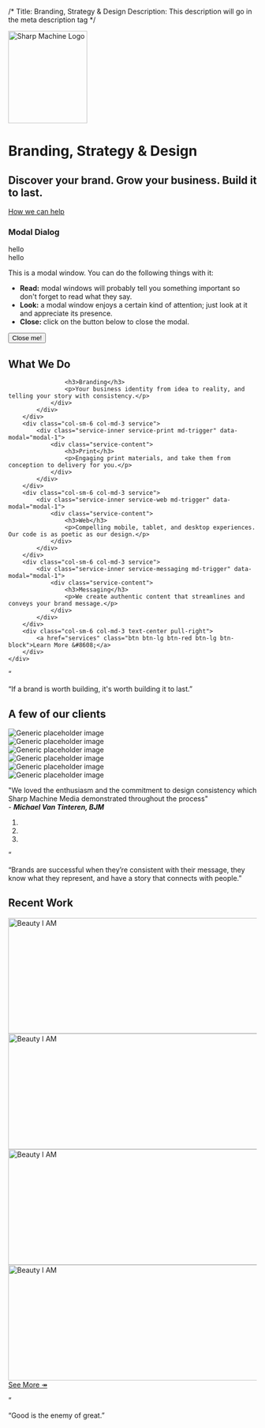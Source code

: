 /*
Title: Branding, Strategy &amp; Design
Description: This description will go in the meta description tag
*/

<div class="jumbotron text-center">
	<img src="themes/smm/img/logo.png" class="logo" alt="Sharp Machine Logo" width="160px" height="187px">
	<h1 class="title">Branding, Strategy <span class="ampersand">&amp;</span> Design</h1>
	<h2>Discover your brand.  Grow your business.  Build it to last.</h2>
	<p>
		<a href="mailto:hello@sharpmachinemedia.com" class="btn btn-cream btn-lg" role="button">How we can help</a>
	</p>
</div>

<div class="md-modal md-effect-12" id="modal-1">
	<div class="md-content">
		<h3>Modal Dialog</h3>
		<div>
			<div class="row">
				<div class="col-md-6">
					hello
				</div>
				<div class="col-md-6">
					hello
				</div>
			</div>
			<p>This is a modal window. You can do the following things with it:</p>
			<ul>
				<li><strong>Read:</strong> modal windows will probably tell you something important so don't forget to read what they say.</li>
				<li><strong>Look:</strong> a modal window enjoys a certain kind of attention; just look at it and appreciate its presence.</li>
				<li><strong>Close:</strong> click on the button below to close the modal.</li>
			</ul>
			<button class="md-close">Close me!</button>
		</div>
	</div>
</div>  

<!-- What we do -->
<div class="container">
	<h2 class="headline text-center">What We Do</h2>
	<div class="row">
		<div class="col-sm-6 col-md-3 service">
			<div class="service-inner service-branding-identity md-trigger" data-modal="modal-1">
				<!-- <img src="themes/smm/img/brand-identity.png" alt=""> -->
				<div class="service-content">
					
					<h3>Branding</h3>
					<p>Your business identity from idea to reality, and telling your story with consistency.</p>
				</div>
			</div>
		</div>
		<div class="col-sm-6 col-md-3 service">
			<div class="service-inner service-print md-trigger" data-modal="modal-1">
				<div class="service-content">
					<h3>Print</h3>
					<p>Engaging print materials, and take them from conception to delivery for you.</p>
				</div>
			</div>
		</div>
		<div class="col-sm-6 col-md-3 service">
			<div class="service-inner service-web md-trigger" data-modal="modal-1">
				<div class="service-content">
					<h3>Web</h3>
					<p>Compelling mobile, tablet, and desktop experiences. Our code is as poetic as our design.</p>
				</div>
			</div>
		</div>
		<div class="col-sm-6 col-md-3 service">
			<div class="service-inner service-messaging md-trigger" data-modal="modal-1">
				<div class="service-content">
					<h3>Messaging</h3>
					<p>We create authentic content that streamlines and conveys your brand message.</p>
				</div>
			</div>
		</div>
		<div class="col-sm-6 col-md-3 text-center pull-right">
			<a href="services" class="btn btn-lg btn-red btn-lg btn-block">Learn More &#8608;</a>
		</div>
	</div>
</div>

<!-- Belief #1 -->
<div class="well well-lg">
	<div class="diamond">
		<div class="borderrr">
			<p>&#8220;</p>
		</div>
	</div>
	<div class="container">
		<p class="lead">&#8220;If a brand is worth building, it's worth building it to last.&#8221;</p>
		<div class="accent"></div>
	</div>
</div>

<!-- A few of our clients -->
<section class="cream">
	<div class="container">
		<h2 class="headline text-center">A few of our clients</h2>
		<div class="row">
			<div class="col-md-2 col-md-offset-1">
				<div class="client-logo">
					<img src="themes/smm/img/bia.png" class="featurette-image img-responsive" alt="Generic placeholder image">
				</div>
			</div>
			<div class="col-md-2">
				<div class="client-logo">
					<img src="themes/smm/img/fth.png" class="featurette-image img-responsive" alt="Generic placeholder image">
				</div>
			</div>
			<div class="col-md-2">
				<div class="client-logo">
					<img src="themes/smm/img/was.png" class="featurette-image img-responsive" alt="Generic placeholder image">
				</div>
			</div>
			<div class="col-md-2">
				<div class="client-logo">
					<img src="themes/smm/img/bjm.png" class="featurette-image img-responsive" alt="Generic placeholder image">
				</div>
			</div>
			<div class="col-md-2">
				<div class="client-logo">
					<img src="themes/smm/img/otb.png" class="featurette-image img-responsive" alt="Generic placeholder image">
				</div>
			</div>
		</div>
	</div>
	<div class="container">
		<div class="row client-testimonial">
			<div class="col-md-8 col-md-offset-2">
				<div class="row">
					<div class="col-sm-3">
						<img src="themes/smm/img/jonathan.jpg" class="img-responsive img-circle" alt="Generic placeholder image">
					</div>
					<div class="col-sm-9">
						<p>"We loved the enthusiasm and the commitment to design consistency which Sharp Machine Media demonstrated throughout the process" <br> <cite>- <strong>Michael Van Tinteren, BJM</strong></cite></p>
					</div>
					<ol class="carousel-indicators">
						<li data-target="#carousel-example-generic" data-slide-to="0" class="active"></li>
						<li data-target="#carousel-example-generic" data-slide-to="1"></li>
						<li data-target="#carousel-example-generic" data-slide-to="2"></li>
					</ol>
				</div>
			</div>
		</div>
	</div>
</section>

<!-- Belief #2 -->
<div class="well well-lg">
	<div class="diamond">
		<div class="borderrr">
			<p>&#8220;</p>
		</div>
	</div>
	<div class="container">
		<p class="lead">&#8220;Brands are successful when they’re consistent with their message, they know what they represent, and have a story that connects with people.&#8221;</p>
		<div class="accent"></div>
	</div>
</div>

<!-- Recent Work -->
<section id="recent-work">
	<div class="container">
		<h2 class="headline text-center">Recent Work</h2>
		<div class="row">
			<div class="col-sm-6">
				<div class="work">
					<a href="work/piece"><img src="themes/smm/img/bia-lg.jpg" class="img-responsive" alt="Beauty I AM" width="570" height="234"></a>
				</div>
			</div>
			<div class="col-sm-6">
				<div class="work">
					<a href="#">
						<img src="themes/smm/img/globacom-lg.jpg" class="img-responsive" alt="Beauty I AM" width="570" height="234">
					</a>
				</div>
			</div>
			<div class="col-sm-6">
				<div class="work">
					<a href="#">
						<img src="themes/smm/img/otb-lg.jpg" class="img-responsive" alt="Beauty I AM" width="570" height="234">
					</a>
				</div>
			</div>
			<div class="col-sm-6">
				<div class="work">
					<a href="#">
						<img src="themes/smm/img/uh-lg.jpg" class="img-responsive" alt="Beauty I AM" width="570" height="234">
					</a>
				</div>
			</div>
			<div class="clearfix"></div>
			<div class="col-xs-12 text-right">
				<a href="work" class="btn btn-lg btn-red btn-lg">See More &#8608;</a>
			</div>
		</div>
	</div>
</section>

<!-- Belief #3 -->
<div class="well well-lg hidden">
	<div class="diamond">
		<div class="borderrr">
			<p>&#8220;</p>
		</div>
	</div>
	<div class="container">
		<p class="lead">&#8220;Good is the enemy of great.&#8221;</p>
		<div class="accent"></div>
	</div>
</div>

<!-- the overlay element -->
<div class="md-overlay"></div>